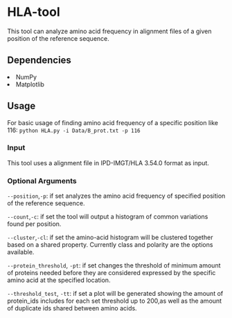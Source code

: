 # HLA-tool
This tool can analyze amino acid frequency in alignment files of a given position of the reference sequence.

## Dependencies
<li>NumPy</li>
<li>Matplotlib</li>

## Usage
For basic usage of finding amino acid frequency of a specific position like 116:
`python HLA.py -i Data/B_prot.txt -p 116`

### Input
This tool uses a alignment file in IPD-IMGT/HLA 3.54.0 format as input.

### Optional Arguments
`--position`,`-p`: if set analyzes the amino acid frequency of specified position of the reference sequence.

`--count`,`-c`: if set the tool will output a histogram of common variations found per position.

`--cluster`,`-cl`: if set the amino-acid histogram will be clustered together based on a shared property. 
                    Currently class and polarity are the options available.

`--protein_threshold`, `-pt`: if set changes the threshold of minimum amount of proteins 
needed before they are considered expressed by the specific amino acid at the specified location.

`--threshold_test`, `-tt`: if set a plot will be generated showing the amount of protein_ids includes 
for each set threshold up to 200,as well as the amount of duplicate ids shared between amino acids.